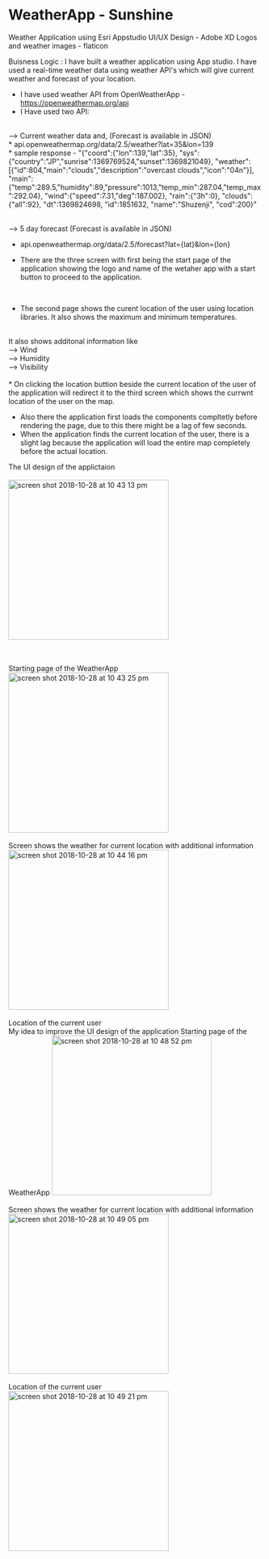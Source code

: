 # WeatherApp - Sunshine


Weather Application using Esri Appstudio
UI/UX Design - Adobe XD
Logos and weather images - flaticon

Buisness Logic :
I have built a weather application using App studio. I have used a real-time weather data using weather API's which will give current weather and forecast of your location.
 <br />

* I have used weather API from OpenWeatherApp - https://openweathermap.org/api
* I Have used two API:
<br />
--> Current weather data and, (Forecast is available in JSON)
<br />
* api.openweathermap.org/data/2.5/weather?lat=35&lon=139
<br />
* sample response - "{"coord":{"lon":139,"lat":35},
"sys":{"country":"JP","sunrise":1369769524,"sunset":1369821049},
"weather":[{"id":804,"main":"clouds","description":"overcast clouds","icon":"04n"}],
"main":{"temp":289.5,"humidity":89,"pressure":1013,"temp_min":287.04,"temp_max":292.04},
"wind":{"speed":7.31,"deg":187.002},
"rain":{"3h":0},
"clouds":{"all":92},
"dt":1369824698,
"id":1851632,
"name":"Shuzenji",
"cod":200}"
<br />
<br />

--> 5 day forecast (Forecast is available in JSON)
<br />
* api.openweathermap.org/data/2.5/forecast?lat={lat}&lon={lon}




* There are the three screen with first being the start page of the application showing the logo and name of the wetaher app with a start button to proceed to the application. 
 <br />

* The second page shows the curent location of the user using location libraries. It also shows the maximum and minimum temperatures.
 <br />
It also shows additonal information like
 <br />
--> Wind
 <br />
--> Humidity
 <br />
--> Visibility

 <br />
 <br />
* On clicking the location buttion beside the current location of the user of the application will redirect it to the third screen which shows the currwnt location of the user on the map.

 <br />
 
 * Also there the application first loads the components compltetly before rendering the page, due to this there might be a lag of few seconds.
 * When the application finds the current location of the user, there is a slight lag because the application will load the entire map completely before the actual location.  
 
 The UI design of the applictaion 
  <br />
 <br />
<img width="317" alt="screen shot 2018-10-28 at 10 43 13 pm" src="https://user-images.githubusercontent.com/32825210/47631477-75a60700-db03-11e8-8cce-d018c033af0f.png">

 <br />
 <br />
 Starting page of the WeatherApp
 <br />
<img width="317" alt="screen shot 2018-10-28 at 10 43 25 pm" src="https://user-images.githubusercontent.com/32825210/47631482-79d22480-db03-11e8-8a9d-5c3610f56048.png">

 <br />
 <br />
 Screen shows the weather for current location with additional information
 <br />
<img width="317" alt="screen shot 2018-10-28 at 10 44 16 pm" src="https://user-images.githubusercontent.com/32825210/47631488-7fc80580-db03-11e8-8436-7ce00de86b9c.png">


 <br />
 <br />
 Location of the current user
 <br />
 My idea to improve the UI design of the application
Starting page of the WeatherApp
  
<img width="316" alt="screen shot 2018-10-28 at 10 48 52 pm" src="https://user-images.githubusercontent.com/32825210/47631566-ccabdc00-db03-11e8-9871-37c6010da6aa.png">


 <br />
 <br />
 Screen shows the weather for current location with additional information
<img width="317" alt="screen shot 2018-10-28 at 10 49 05 pm" src="https://user-images.githubusercontent.com/32825210/47631578-d33a5380-db03-11e8-8af4-7334a27b7a03.png">


 <br />
 <br />
 Location of the current user
<img width="317" alt="screen shot 2018-10-28 at 10 49 21 pm" src="https://user-images.githubusercontent.com/32825210/47631585-d7667100-db03-11e8-9e9d-2b71470189e6.png">




